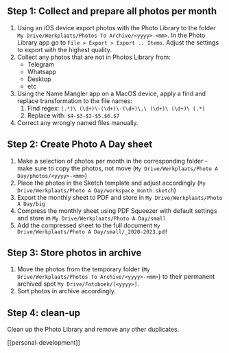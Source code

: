## Step 1: Collect and prepare all photos per month

1. Using an iOS device export photos with the Photo Library to the folder `My Drive/Werkplaats/Photos To Archive/<yyyy>-<mm>`. In the Photo Library app go to `File > Export > Export .. Items`. Adjust the settings to export with the highest quality. 
2. Collect any photos that are not in Photos Library from:
    - Telegram
    - Whatsapp
    - Desktop
    - etc
3. Using the Name Mangler app on a MacOS device, apply a find and replace transformation to the file names:
    1. Find regex: `(.*)\ (\d+)\-(\d+)\-(\d+)\,\ (\d+)\ (\d+)\ (.*)`
    2. Replace with: `$4-$3-$2-$5.$6.$7`
4. Correct any wrongly named files manually.
## Step 2: Create Photo A Day sheet

1. Make a selection of photos per month in the corresponding folder -  make sure to copy the photos, not move (`My Drive/Werkplaats/Photo A Day/photos/<yyyy>-<mm>`)
2. Place the photos in the Sketch template and adjust accordingly (`My Drive/Werkplaats/Photo A Day/workspace_month.sketch`)
3. Export the monthly sheet to PDF and store in `My Drive/Werkplaats/Photo A Day/big`
4. Compress the monthly sheet using PDF Squeezer with default settings and store in `My Drive/Werkplaats/Photo A Day/small`
5. Add the compressed sheet to the full document `My Drive/Werkplaats/Photo A Day/small/_2020-2023.pdf`
## Step 3: Store photos in archive

1. Move the photos from the temporary folder (`My Drive/Werkplaats/Photos To Archive/<yyyy>-<mm>`) to their permanent archived spot `My Drive/Fotoboek/[<yyyy>]`.
2. Sort photos in archive accordingly.
## Step 4: clean-up

Clean up the Photo Library and remove any other duplicates. 

[[personal-development]]